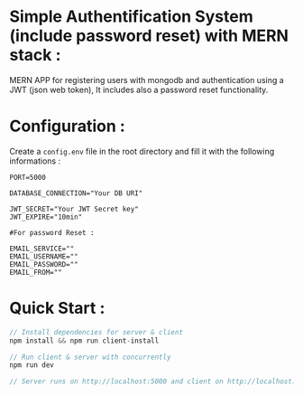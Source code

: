 # Simple Authentification System (include password reset) with MERN stack :

MERN APP for registering users with mongodb and authentication using a JWT (json web token), It includes also a password reset functionality.

# Configuration :

Create a `config.env` file in the root directory and fill it with the following informations :

```
PORT=5000

DATABASE_CONNECTION="Your DB URI"

JWT_SECRET="Your JWT Secret key"
JWT_EXPIRE="10min"

#For password Reset :

EMAIL_SERVICE=""
EMAIL_USERNAME=""
EMAIL_PASSWORD=""
EMAIL_FROM=""
```

# Quick Start :

```Javascript
// Install dependencies for server & client
npm install && npm run client-install

// Run client & server with concurrently
npm run dev

// Server runs on http://localhost:5000 and client on http://localhost:3000
```

